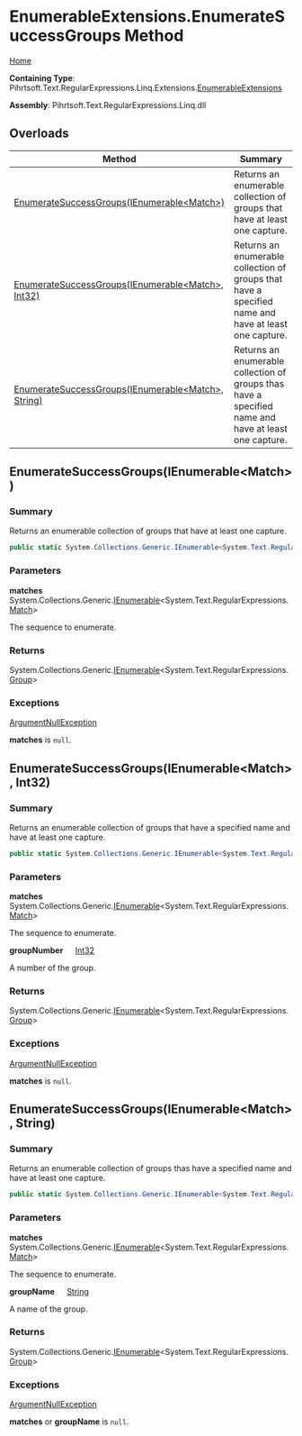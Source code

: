 # EnumerableExtensions\.EnumerateSuccessGroups Method

[Home](../../../../../../../README.md)

**Containing Type**: Pihrtsoft\.Text\.RegularExpressions\.Linq\.Extensions\.[EnumerableExtensions](../README.md)

**Assembly**: Pihrtsoft\.Text\.RegularExpressions\.Linq\.dll

## Overloads

| Method | Summary |
| ------ | ------- |
| [EnumerateSuccessGroups(IEnumerable\<Match>)](#Pihrtsoft_Text_RegularExpressions_Linq_Extensions_EnumerableExtensions_EnumerateSuccessGroups_System_Collections_Generic_IEnumerable_System_Text_RegularExpressions_Match__) | Returns an enumerable collection of groups that have at least one capture\. |
| [EnumerateSuccessGroups(IEnumerable\<Match>, Int32)](#Pihrtsoft_Text_RegularExpressions_Linq_Extensions_EnumerableExtensions_EnumerateSuccessGroups_System_Collections_Generic_IEnumerable_System_Text_RegularExpressions_Match__System_Int32_) | Returns an enumerable collection of groups that have a specified name and have at least one capture\. |
| [EnumerateSuccessGroups(IEnumerable\<Match>, String)](#Pihrtsoft_Text_RegularExpressions_Linq_Extensions_EnumerableExtensions_EnumerateSuccessGroups_System_Collections_Generic_IEnumerable_System_Text_RegularExpressions_Match__System_String_) | Returns an enumerable collection of groups thas have a specified name and have at least one capture\. |

## EnumerateSuccessGroups\(IEnumerable\<Match>\) <a name="Pihrtsoft_Text_RegularExpressions_Linq_Extensions_EnumerableExtensions_EnumerateSuccessGroups_System_Collections_Generic_IEnumerable_System_Text_RegularExpressions_Match__"></a>

### Summary

Returns an enumerable collection of groups that have at least one capture\.

```csharp
public static System.Collections.Generic.IEnumerable<System.Text.RegularExpressions.Group> EnumerateSuccessGroups(this System.Collections.Generic.IEnumerable<System.Text.RegularExpressions.Match> matches)
```

### Parameters

**matches** &emsp; System\.Collections\.Generic\.[IEnumerable](https://docs.microsoft.com/en-us/dotnet/api/system.collections.generic.ienumerable-1)\<System\.Text\.RegularExpressions\.[Match](https://docs.microsoft.com/en-us/dotnet/api/system.text.regularexpressions.match)>

The sequence to enumerate\.

### Returns

System\.Collections\.Generic\.[IEnumerable](https://docs.microsoft.com/en-us/dotnet/api/system.collections.generic.ienumerable-1)\<System\.Text\.RegularExpressions\.[Group](https://docs.microsoft.com/en-us/dotnet/api/system.text.regularexpressions.group)>

### Exceptions

[ArgumentNullException](https://docs.microsoft.com/en-us/dotnet/api/system.argumentnullexception)

**matches** is `null`\.

## EnumerateSuccessGroups\(IEnumerable\<Match>, Int32\) <a name="Pihrtsoft_Text_RegularExpressions_Linq_Extensions_EnumerableExtensions_EnumerateSuccessGroups_System_Collections_Generic_IEnumerable_System_Text_RegularExpressions_Match__System_Int32_"></a>

### Summary

Returns an enumerable collection of groups that have a specified name and have at least one capture\.

```csharp
public static System.Collections.Generic.IEnumerable<System.Text.RegularExpressions.Group> EnumerateSuccessGroups(this System.Collections.Generic.IEnumerable<System.Text.RegularExpressions.Match> matches, int groupNumber)
```

### Parameters

**matches** &emsp; System\.Collections\.Generic\.[IEnumerable](https://docs.microsoft.com/en-us/dotnet/api/system.collections.generic.ienumerable-1)\<System\.Text\.RegularExpressions\.[Match](https://docs.microsoft.com/en-us/dotnet/api/system.text.regularexpressions.match)>

The sequence to enumerate\.

**groupNumber** &emsp; [Int32](https://docs.microsoft.com/en-us/dotnet/api/system.int32)

A number of the group\.

### Returns

System\.Collections\.Generic\.[IEnumerable](https://docs.microsoft.com/en-us/dotnet/api/system.collections.generic.ienumerable-1)\<System\.Text\.RegularExpressions\.[Group](https://docs.microsoft.com/en-us/dotnet/api/system.text.regularexpressions.group)>

### Exceptions

[ArgumentNullException](https://docs.microsoft.com/en-us/dotnet/api/system.argumentnullexception)

**matches** is `null`\.

## EnumerateSuccessGroups\(IEnumerable\<Match>, String\) <a name="Pihrtsoft_Text_RegularExpressions_Linq_Extensions_EnumerableExtensions_EnumerateSuccessGroups_System_Collections_Generic_IEnumerable_System_Text_RegularExpressions_Match__System_String_"></a>

### Summary

Returns an enumerable collection of groups thas have a specified name and have at least one capture\.

```csharp
public static System.Collections.Generic.IEnumerable<System.Text.RegularExpressions.Group> EnumerateSuccessGroups(this System.Collections.Generic.IEnumerable<System.Text.RegularExpressions.Match> matches, string groupName)
```

### Parameters

**matches** &emsp; System\.Collections\.Generic\.[IEnumerable](https://docs.microsoft.com/en-us/dotnet/api/system.collections.generic.ienumerable-1)\<System\.Text\.RegularExpressions\.[Match](https://docs.microsoft.com/en-us/dotnet/api/system.text.regularexpressions.match)>

The sequence to enumerate\.

**groupName** &emsp; [String](https://docs.microsoft.com/en-us/dotnet/api/system.string)

A name of the group\.

### Returns

System\.Collections\.Generic\.[IEnumerable](https://docs.microsoft.com/en-us/dotnet/api/system.collections.generic.ienumerable-1)\<System\.Text\.RegularExpressions\.[Group](https://docs.microsoft.com/en-us/dotnet/api/system.text.regularexpressions.group)>

### Exceptions

[ArgumentNullException](https://docs.microsoft.com/en-us/dotnet/api/system.argumentnullexception)

**matches** or **groupName** is `null`\.

